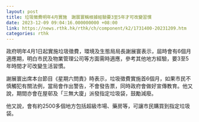 ```yaml
---
layout: post
title: 垃圾徵費明年4月實施　謝展寰稱根據經驗要3至5年才可改變習慣
date: 2023-12-09 09:04:16.000000000 +08:00
link: https://news.rthk.hk/rthk/ch/component/k2/1731400-20231209.htm
categories: rthk
---
```


政府明年4月1日起實施垃圾徵費，環境及生態局局長謝展寰表示，屆時會有6個月適應期，明白市民及物業管理公司等方面需時適應，參考其他地方經驗，要3至5年時間才可改變生活習慣。

謝展寰出席本台節目《星期六問責》時表示，垃圾徵費實施首6個月，如果市民不慎觸犯有關法例，當局會作出警告，不會發告票，同時政府會做好宣傳教育。他又說，期間亦會在屋邨及「三無大廈」派發指定垃圾袋，鼓勵減廢。

他又說，會有約2500多個地方包括超級市場、藥房等，可讓市民購買到指定垃圾袋。
